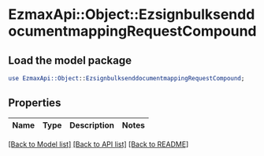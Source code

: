 # EzmaxApi::Object::EzsignbulksenddocumentmappingRequestCompound

## Load the model package
```perl
use EzmaxApi::Object::EzsignbulksenddocumentmappingRequestCompound;
```

## Properties
Name | Type | Description | Notes
------------ | ------------- | ------------- | -------------

[[Back to Model list]](../README.md#documentation-for-models) [[Back to API list]](../README.md#documentation-for-api-endpoints) [[Back to README]](../README.md)


